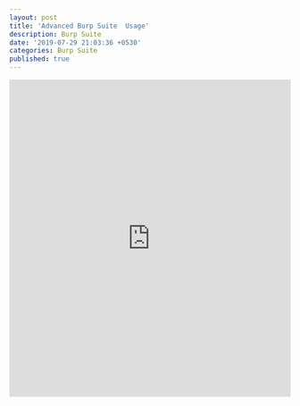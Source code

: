 ```yaml
---
layout: post
title: 'Advanced Burp Suite  Usage'
description: Burp Suite
date: '2019-07-29 21:03:36 +0530'
categories: Burp Suite
published: true
---
```


<style>
.responsive-wrap iframe{ max-width: 100%;}
</style>
<div class="responsive-wrap">
<!-- this is the embed code provided by Google -->
  <iframe src="https://docs.google.com/presentation/d/1Hf9C1ZbrmodiaoxL13MHlD9MeLcgsDgFodDHkN1Xm4s/embed?start=false&loop=false&delayms=3000" frameborder="0" width="960" height="569" allowfullscreen="true" mozallowfullscreen="true" webkitallowfullscreen="true"></iframe>
<!-- Google embed ends -->
</div>


